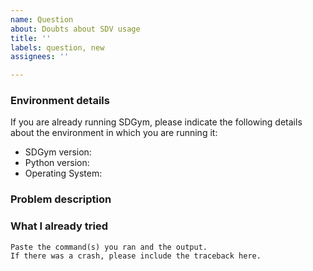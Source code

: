 ```yaml
---
name: Question
about: Doubts about SDV usage
title: ''
labels: question, new
assignees: ''

---
```


### Environment details

If you are already running SDGym, please indicate the following details about the environment in
which you are running it:

* SDGym version:
* Python version:
* Operating System:

### Problem description

<!--Replace this with a description of the problem that you are trying to solve using SDGym. If
possible, describe the data that you are using, or consider attaching some example data
that others can use to propose a working solution for your problem.-->

### What I already tried

<!--Replace with a description of what you already tried and what is the behavior that you observe.
If possible, also add below the exact code that you are running.-->

```
Paste the command(s) you ran and the output.
If there was a crash, please include the traceback here.
```
